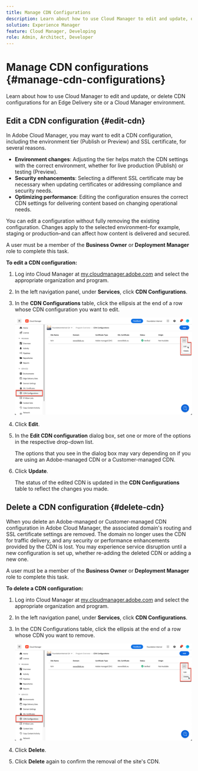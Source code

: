 ```yaml
---
title: Manage CDN Configurations
description: Learn about how to use Cloud Manager to edit and update, or delete CDN configurations for an Edge Delivery site or a Cloud Manager environment.
solution: Experience Manager
feature: Cloud Manager, Developing
role: Admin, Architect, Developer
---
```


# Manage CDN configurations {#manage-cdn-configurations}

Learn about how to use Cloud Manager to edit and update, or delete CDN configurations for an Edge Delivery site or a Cloud Manager environment.

## Edit a CDN configuration {#edit-cdn}

In Adobe Cloud Manager, you may want to edit a CDN configuration, including the environment tier (Publish or Preview) and SSL certificate, for several reasons.

* **Environment changes**: Adjusting the tier helps match the CDN settings with the correct environment, whether for live production (Publish) or testing (Preview).
* **Security enhancements**: Selecting a different SSL certificate may be necessary when updating certificates or addressing compliance and security needs.
* **Optimizing performance**: Editing the configuration ensures the correct CDN settings for delivering content based on changing operational needs.

You can edit a configuration without fully removing the existing configuration. Changes apply to the selected environment&ndash;for example, staging or production&ndash;and can affect how content is delivered and secured.

A user must be a member of the **Business Owner** or **Deployment Manager** role to complete this task.

**To edit a CDN configuration:**

1. Log into Cloud Manager at [my.cloudmanager.adobe.com](https://my.cloudmanager.adobe.com/) and select the appropriate organization and program.
1. In the left navigation panel, under **Services**, click **CDN Configurations**.
1. In the **CDN Configurations** table, click the ellipsis at the end of a row whose CDN configuration you want to edit.

    ![Editing a CDN configuration](/help/implementing/cloud-manager/assets/cdn-config-edit.png)

1. Click **Edit**.
1. In the **Edit CDN configuration** dialog box, set one or more of the options in the respective drop-down list.

    The options that you see in the dialog box may vary depending on if you are using an Adobe-managed CDN or a Customer-managed CDN. 

1. Click **Update**.

    The status of the edited CDN is updated in the **CDN Configurations** table to reflect the changes you made.

## Delete a CDN configuration {#delete-cdn}

When you delete an Adobe-managed or Customer-managed CDN configuration in Adobe Cloud Manager, the associated domain's routing and SSL certificate settings are removed. The domain no longer uses the CDN for traffic delivery, and any security or performance enhancements provided by the CDN is lost. You may experience service disruption until a new configuration is set up, whether re-adding the deleted CDN or adding a new one. 

A user must be a member of the **Business Owner** or **Deployment Manager** role to complete this task.

**To delete a CDN configuration:**

1. Log into Cloud Manager at [my.cloudmanager.adobe.com](https://my.cloudmanager.adobe.com/) and select the appropriate organization and program.

1. In the left navigation panel, under **Services**, click **CDN Configurations**.

1. In the CDN Configurations table, click the ellipsis at the end of a row whose CDN you want to remove.

    ![Deleting a CDN configuration](/help/implementing/cloud-manager/assets/cdn-config-delete.png)

1. Click **Delete**.
1. Click **Delete** again to confirm the removal of the site's CDN.


